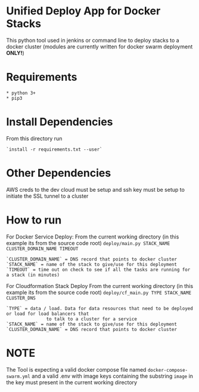 # Unified Deploy App for Docker Stacks

This python tool used in jenkins or command line to deploy stacks to a docker cluster (modules are currently written for docker swarm deployment **ONLY!**)

# Requirements
  
    * python 3+
    * pip3

# Install Dependencies

From this directory run

    `install -r requirements.txt --user`

# Other Dependencies

AWS creds to the dev cloud must be setup and ssh key must be setup to initiate the SSL tunnel to a cluster

# How to run
For Docker Service Deploy:
From the current working directory (in this example its from the source code root) `deploy/main.py STACK_NAME CLUSTER_DOMAIN_NAME TIMEOUT`

    `CLUSTER_DOMAIN_NAME` = DNS record that points to docker cluster
    `STACK_NAME` = name of the stack to give/use for this deployment
    `TIMEOUT` = time out on check to see if all the tasks are running for a stack (in minutes)

For Cloudformation Stack Deploy
From the current working directory (in this example its from the source code root) `deploy/cf_main.py TYPE STACK_NAME CLUSTER_DNS`
    
    `TYPE` = data / load. Data for data resources that need to be deployed or load for load balancers that 
                   to talk to a cluster for a service
    `STACK_NAME` = name of the stack to give/use for this deployment
    `CLUSTER_DOMAIN_NAME` = DNS record that points to docker cluster

# NOTE 

The Tool is expecting a valid docker compose file named `docker-compose-swarm.yml` and a valid .env with image keys containing the substring `image` in the key must present in the current working directory
